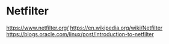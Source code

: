# Netfilter
https://www.netfilter.org/
https://en.wikipedia.org/wiki/Netfilter
https://blogs.oracle.com/linux/post/introduction-to-netfilter

